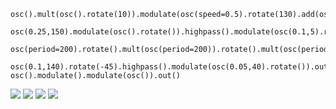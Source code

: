 ```
osc().mult(osc().rotate(10)).modulate(osc(speed=0.5).rotate(130).add(osc().rotate(60))).out()

osc(0.25,150).modulate(osc().rotate()).highpass().modulate(osc(0.1,5).rotate(-45)).out()

osc(period=200).rotate().mult(osc(period=200)).rotate().mult(osc(period=200)).rotate().mult(osc(period=200)).out()

osc(0.1,140).rotate(-45).highpass().modulate(osc(0.05,40).rotate()).out()
osc().modulate().modulate(osc()).out()
```

![](https://raw.githubusercontent.com/daanklijn/pydra/master/gifs/pydra1.gif)
![](https://raw.githubusercontent.com/daanklijn/pydra/master/gifs/pydra4.gif)
![](https://raw.githubusercontent.com/daanklijn/pydra/master/gifs/pydra2.gif)
![](https://raw.githubusercontent.com/daanklijn/pydra/master/gifs/pydra3.gif)

